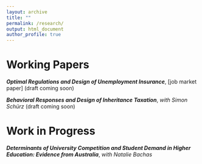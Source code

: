 ```yaml
---
layout: archive
title: ""
permalink: /research/
output: html_document
author_profile: true
---
```


# Working Papers

**_Optimal Regulations and Design of Unemployment Insurance_**, [job market paper] (draft coming soon)

**_Behavioral Responses and Design of Inheritance Taxation_**, *with Simon Schürz* (draft coming soon) 


# Work in Progress

**_Determinants of University Competition and Student Demand in Higher Education: Evidence from Australia_**, *with Natalie Bachas*
